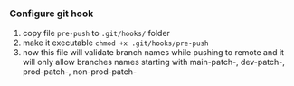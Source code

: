 ### Configure git hook

1. copy file `pre-push` to `.git/hooks/` folder
2. make it executable `chmod +x .git/hooks/pre-push`
3. now this file will validate branch names while pushing to remote and it will only allow branches names starting with main-patch-, dev-patch-, prod-patch-, non-prod-patch-
